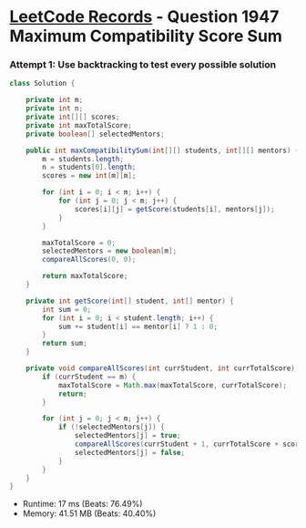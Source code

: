 # [LeetCode Records](../../README.md) - Question 1947 Maximum Compatibility Score Sum

### Attempt 1: Use backtracking to test every possible solution
```java
class Solution {

    private int m;
    private int n;
    private int[][] scores;
    private int maxTotalScore;
    private boolean[] selectedMentors;

    public int maxCompatibilitySum(int[][] students, int[][] mentors) {
        m = students.length;
        n = students[0].length;
        scores = new int[m][m];

        for (int i = 0; i < m; i++) {
            for (int j = 0; j < m; j++) {
                scores[i][j] = getScore(students[i], mentors[j]);
            }
        }

        maxTotalScore = 0;
        selectedMentors = new boolean[m];
        compareAllScores(0, 0);

        return maxTotalScore;
    }

    private int getScore(int[] student, int[] mentor) {
        int sum = 0;
        for (int i = 0; i < student.length; i++) {
            sum += student[i] == mentor[i] ? 1 : 0;
        }
        return sum;
    }

    private void compareAllScores(int currStudent, int currTotalScore) {
        if (currStudent == m) {
            maxTotalScore = Math.max(maxTotalScore, currTotalScore);
            return;
        }

        for (int j = 0; j < m; j++) {
            if (!selectedMentors[j]) {
                selectedMentors[j] = true;
                compareAllScores(currStudent + 1, currTotalScore + scores[currStudent][j]);
                selectedMentors[j] = false;
            }
        }
    }
}
```
- Runtime: 17 ms (Beats: 76.49%)
- Memory: 41.51 MB (Beats: 40.40%)

<br>
